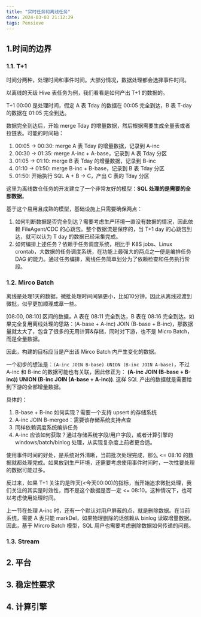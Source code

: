 ```yaml
---
title: "实时任务和离线任务"
date: 2024-03-03 21:12:29
tags: Pensieve
---
```


## 1.时间的边界

### 1.1. T+1

时间分两种，处理时间和事件时间。大部分情况，数据处理都会选择事件时间。

以离线的天级 Hive 表任务为例，我们看看是如何产出 T+1 的数据的。

T+1 00:00 是处理时间，假定 A 表 Tday 的数据在 00:05 完全到达，B 表 T-day 的数据在 01:05 完全到达。   

数据完全到达后，开始 merge Tday 的增量数据，然后根据需要生成全量表或者拉链表。可能的时间轴：

1. 00:05 -> 00:30: merge A 表 Tday 的增量数据，记录到 A-inc
2. 00:30 -> 01:35: merge A-inc + A-base，记录到 A 表 Tday 分区
3. 01:05 -> 01:10: merge B 表 Tday 的增量数据，记录到 B-inc
4. 01:10 -> 01:50: merge B-inc + B-base，记录到 B 表 Tday 分区
5. 01:50: 开始执行 SQL A + B -> C，产出 C 表的 Tday 分区

这里为离线数仓任务的开发建立了一个非常友好的模型：**SQL 处理的是需要的全部数据**。

基于这个易用且成熟的模型，基础设施上只需要确保两点：   
1. 如何判断数据是否完全到达？需要考虑生产环境一直没有数据的情况，因此依赖 FileAgent/CDC 的心跳包。整个数据流是保序的，当 T+1 day 的心跳包到达，就可以认为 T day 的数据已经采集完成。  
2. 如何编排上述任务？依赖于任务调度系统，相比于 K8S jobs、Linux crontab，大数据的任务调度系统，在功能上最强大的两点之一便是编排任务 DAG 的能力。通过任务编排，离线任务简单划分为了依赖检查和任务执行阶段。

### 1.2. Mirco Batch

离线是处理1天的数据，微批处理时间间隔更小，比如10分钟。因此从离线过渡到微批，似乎更加顺理成章一些。

[08:00, 08:10] 区间的数据，A 表在 08:11 完全到达，B 表在 08:16 完全到达。如果完全复用离线处理的思路：(A-base + A-inc) JOIN (B-base + B-inc)，那数据量就太大了，包含了很多的无用计算&存储，同时对下游，也不是 Micro Batch，而是全量数据。

因此，构建的目标应当是产出该 Mirco Batch 内产生变化的数据。

一个初步的想法是：`(A-inc JOIN B-base) UNION (B-inc JOIN A-base)`，不过 A-inc 和 B-inc 的数据可能也有关联，因此修正为：
**(A-inc JOIN (B-base + B-inc)) UNION (B-inc JOIN (A-base + A-inc))**. 这样 SQL 产出的数据就是需要给到下游的全部增量数据。

具体的：
1. B-base + B-inc 如何实现？需要一个支持 upsert 的存储系统     
2. A-inc JOIN B-merged：需要该存储系统支持点查      
3. 同样依赖调度系统编排任务  
4. A-inc 应该如何获取？通过存储系统字段/用户字段，或者计算引擎的 windows/batch/binlog 处理，从实现复杂度上前者更合适。

使用事件时间的好处，是系统对外清晰，当前批次处理完成，那么 <= 08:10 的数据就都处理完成。如果放到生产环境，还需要考虑使用事件时间时，一次性要处理的数据可能过多。  

反过来，如果 T+1 关注的是昨天(\<今天00:00)的指标，当开始追求微批处理，我们关注的其实是时效性，而不是这个数据是否一定 <= 08:10。这种情况下，也可以考虑使用处理时间。

上一节在处理 A-inc 时，还有一个默认对用户屏蔽的点，就是删除数据。在当前系统，需要 A 表只能 markDel，如果物理删除的话依赖从 binlog 读取增量数据。因此，基于 Mircro Batch 模型，SQL 用户也需要考虑删除数据如何传递的问题。  

### 1.3. Stream

## 2. 平台

## 3. 稳定性要求

## 4. 计算引擎

